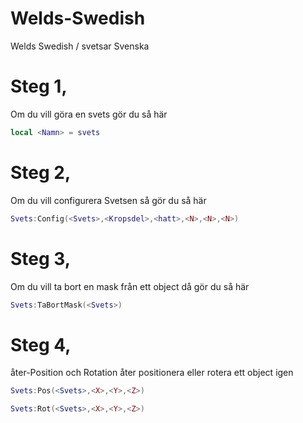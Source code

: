 # Welds-Swedish
Welds Swedish / svetsar Svenska

# Steg 1, 
Om du vill göra en svets gör du så här
```lua
local <Namn> = svets
```
# Steg 2, 
Om du vill configurera Svetsen så gör du så här
```lua
Svets:Config(<Svets>,<Kropsdel>,<hatt>,<N>,<N>,<N>)
```
# Steg 3,
Om du vill ta bort en mask från ett object då gör du så här
```lua
Svets:TaBortMask(<Svets>)
```
# Steg 4, 
åter-Position och Rotation åter positionera eller rotera ett object igen
```lua
Svets:Pos(<Svets>,<X>,<Y>,<Z>)

Svets:Rot(<Svets>,<X>,<Y>,<Z>)
```
